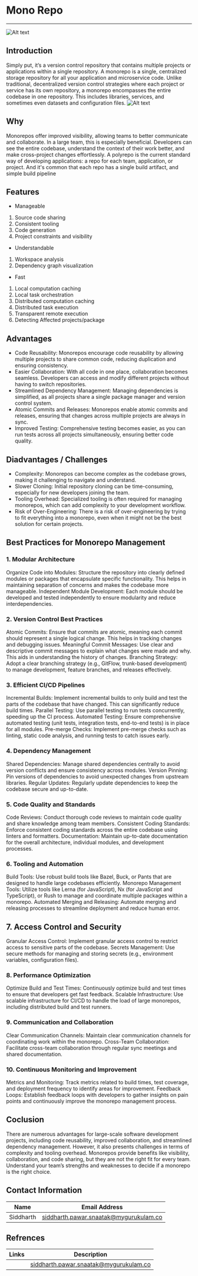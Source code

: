 # Mono Repo
***
![Alt text](https://encrypted-tbn0.gstatic.com/images?q=tbn:ANd9GcSREpZ70jN673LVo1EE5S2uQJePHhk-dl9M_A&s "a title")
 ## Introduction
Simply put, it’s a version control repository that contains multiple projects or applications within a single repository.
A monorepo is a single, centralized storage repository for all your application and microservice code. Unlike traditional, decentralized version control strategies where each project or service has its own repository, a monorepo encompasses the entire codebase in one repository. This includes libraries, services, and sometimes even datasets and configuration files.
![Alt text](https://monorepo.tools/images/monorepo-polyrepo.svg)
## Why
Monorepos offer improved visibility, allowing teams to better communicate and collaborate. In a large team, this is especially beneficial. Developers can see the entire codebase, understand the context of their work better, and make cross-project changes effortlessly.
A polyrepo is the current standard way of developing applications: a repo for each team, application, or project. And it's common that each repo has a single build artifact, and simple build pipeline

## Features 
 * Manageable
 1.  Source code sharing
 2.  Consistent tooling
 3. Code generation
 4. Project constraints and visibility
* Understandable
 1.  Workspace analysis
 2.  Dependency graph visualization
* Fast
 1. Local computation caching
 2. Local task orchestration
 3. Distributed computation caching
 4. Distributed task execution
 5. Transparent remote execution
 6. Detecting Affected projects/package

## Advantages 
- Code Reusability: Monorepos encourage code reusability by allowing multiple projects to share common code, reducing duplication and ensuring consistency.
- Easier Collaboration: With all code in one place, collaboration becomes seamless. Developers can access and modify different projects without having to switch repositories.
- Streamlined Dependency Management: Managing dependencies is simplified, as all projects share a single package manager and version control system.
- Atomic Commits and Releases: Monorepos enable atomic commits and releases, ensuring that changes across multiple projects are always in sync.
- Improved Testing: Comprehensive testing becomes easier, as you can run tests across all projects simultaneously, ensuring better code quality.

## Diadvantages / Challenges
- Complexity: Monorepos can become complex as the codebase grows, making it challenging to navigate and understand.
- Slower Cloning: Initial repository cloning can be time-consuming, especially for new developers joining the team.
- Tooling Overhead: Specialized tooling is often required for managing monorepos, which can add complexity to your development workflow.
- Risk of Over-Engineering: There is a risk of over-engineering by trying to fit everything into a monorepo, even when it might not be the best solution for certain projects.

## Best Practices for Monorepo Management

### 1. Modular Architecture
  Organize Code into Modules: Structure the repository into clearly defined modules or packages that encapsulate specific functionality. This helps in maintaining separation of concerns 
  and makes the codebase more manageable.
  Independent Module Development: Each module should be developed and tested independently to ensure modularity and reduce interdependencies.
### 2. Version Control Best Practices
  Atomic Commits: Ensure that commits are atomic, meaning each commit should represent a single logical change. This helps in tracking changes and debugging issues.
  Meaningful Commit Messages: Use clear and descriptive commit messages to explain what changes were made and why. This aids in understanding the history of changes.
   Branching Strategy: Adopt a clear branching strategy (e.g., GitFlow, trunk-based development) to manage development, feature branches, and releases effectively.
### 3. Efficient CI/CD Pipelines
  Incremental Builds: Implement incremental builds to only build and test the parts of the codebase that have changed. This can significantly reduce build times.
  Parallel Testing: Use parallel testing to run tests concurrently, speeding up the CI process.
  Automated Testing: Ensure comprehensive automated testing (unit tests, integration tests, end-to-end tests) is in place for all modules.
  Pre-merge Checks: Implement pre-merge checks such as linting, static code analysis, and running tests to catch issues early.
### 4. Dependency Management
  Shared Dependencies: Manage shared dependencies centrally to avoid version conflicts and ensure consistency across modules.
  Version Pinning: Pin versions of dependencies to avoid unexpected changes from upstream libraries.
  Regular Updates: Regularly update dependencies to keep the codebase secure and up-to-date.
### 5. Code Quality and Standards
  Code Reviews: Conduct thorough code reviews to maintain code quality and share knowledge among team members.
  Consistent Coding Standards: Enforce consistent coding standards across the entire codebase using linters and formatters.
  Documentation: Maintain up-to-date documentation for the overall architecture, individual modules, and development processes.
### 6. Tooling and Automation
  Build Tools: Use robust build tools like Bazel, Buck, or Pants that are designed to handle large codebases efficiently.
  Monorepo Management Tools: Utilize tools like Lerna (for JavaScript), Nx (for JavaScript and TypeScript), or Rush to manage and coordinate multiple packages within a monorepo.
  Automated Merging and Releasing: Automate merging and releasing processes to streamline deployment and reduce human error.
##  7. Access Control and Security
  Granular Access Control: Implement granular access control to restrict access to sensitive parts of the codebase.
  Secrets Management: Use secure methods for managing and storing secrets (e.g., environment variables, configuration files).
### 8. Performance Optimization
  Optimize Build and Test Times: Continuously optimize build and test times to ensure that developers get fast feedback.
  Scalable Infrastructure: Use scalable infrastructure for CI/CD to handle the load of large monorepos, including distributed build and test runners.
### 9. Communication and Collaboration
  Clear Communication Channels: Maintain clear communication channels for coordinating work within the monorepo.
  Cross-Team Collaboration: Facilitate cross-team collaboration through regular sync meetings and shared documentation.
### 10. Continuous Monitoring and Improvement
  Metrics and Monitoring: Track metrics related to build times, test coverage, and deployment frequency to identify areas for improvement.
  Feedback Loops: Establish feedback loops with developers to gather insights on pain points and continuously improve the monorepo management process.

## Coclusion
There are numerous advantages for large-scale software development projects, including code reusability, improved collaboration, and streamlined dependency management. However, it also presents challenges in terms of complexity and tooling overhead.
Monorepos provide benefits like visibility, collaboration, and code sharing, but they are not the right fit for every team. Understand your team’s strengths and weaknesses to decide if a monorepo is the right choice.


## Contact Information

| Name          | Email Address                          | 
| ------------- |:--------------------------------------:|
| Siddharth      | siddharth.pawar.snaatak@mygurukulam.co |

## Refrences 

| Links          | Description                          | 
| ------------- |:--------------------------------------:|
|      | siddharth.pawar.snaatak@mygurukulam.co |
